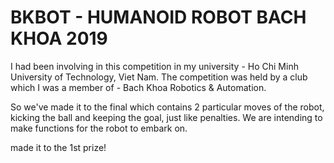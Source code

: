 # BKBOT - HUMANOID ROBOT BACH KHOA 2019

I had been involving in this competition in my university - Ho Chi Minh University of Technology, Viet Nam. The competition was held by a club which I was a member of - Bach Khoa Robotics & Automation. 

So we've made it to the final which contains 2 particular moves of the robot, kicking the ball and keeping the goal, just like penalties. We are intending to make functions for the robot to embark on. 

made it to the 1st prize!
